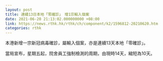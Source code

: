 ```yaml
---
layout: post
title: 連續13日本地「零確診」　增1宗輸入個案
date: 2021-06-20 21:13:02.000000000 +08:00
link: https://news.rthk.hk/rthk/ch/component/k2/1596812-20210620.htm
categories: rthk
---
```


本港新增一宗新冠病毒確診，屬輸入個案，亦是連續13天本地「零確診」。

當局宣布，星期五起，院舍員工強制檢測的周期，由現時14天，縮短為10天。

